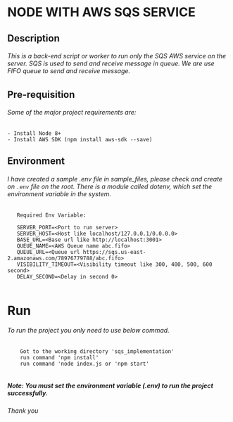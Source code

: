 # NODE WITH AWS SQS SERVICE

## Description
###### This is a back-end script or worker to run only the SQS AWS service on the server. SQS is used to send and receive message in queue. We are use FIFO queue to send and receive message.
    

## Pre-requisition
###### Some of the major project requirements are:
    - Install Node 8+
    - Install AWS SDK (npm install aws-sdk --save)
    

## Environment
###### I have created a sample .env file in sample_files, please check and create on `.env` file on the root. There is a module called dotenv, which set the environment variable in the system.
 ```
    Required Env Variable:
    
    SERVER_PORT=<Port to run server>
    SERVER_HOST=<Host like localhost/127.0.0.1/0.0.0.0>
    BASE_URL=<Base url like http://localhost:3001>
    QUEUE_NAME=<AWS Queue name abc.fifo>
    QUEUE_URL=<Queue url https://sqs.us-east-2.amazonaws.com/78976779788/abc.fifo>
    VISIBILITY_TIMEOUT=<Visibility timeout like 300, 400, 500, 600 second>
    DELAY_SECOND=<Delay in second 0>
    
```

# Run
###### To run the project you only need to use below commad.
```
    Got to the working directory 'sqs_implementation'
    run command 'npm install'
    run command 'node index.js or 'npm start'
    
```

##### *Note: You must set the environment variable (.env) to run the project successfully.*
###### Thank you